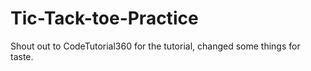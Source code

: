 # Tic-Tack-toe-Practice
Shout out to CodeTutorial360 for the tutorial, changed some things for taste.
